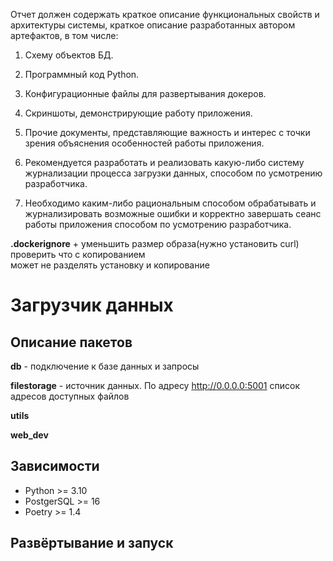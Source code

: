 Отчет должен содержать краткое описание функциональных свойств и
архитектуры системы, краткое описание разработанных автором артефактов,
в том числе:
1. Схему объектов БД.
2. Программный код Python.
3. Конфигурационные файлы для развертывания докеров.
4. Скриншоты, демонстрирующие работу приложения.
5. Прочие документы, представляющие важность и интерес с точки зрения
объяснения особенностей работы приложения.


1. Рекомендуется разработать и реализовать какую-либо систему
журнализации процесса загрузки данных, способом по усмотрению
разработчика.
2. Необходимо каким-либо рациональным способом обрабатывать и
журнализировать возможные ошибки и корректно завершать сеанс
работы приложения способом по усмотрению разработчика.


__.dockerignore__ + уменьшить размер образа(нужно установить curl)  
проверить что с копированием  
может не разделять установку и копирование


# Загрузчик данных
##  Описание пакетов
__db__ - подключение к базе данных и запросы

__filestorage__ - источник данных. По адресу http://0.0.0.0:5001
список адресов доступных файлов 

__utils__

__web_dev__

## Зависимости
* Python >= 3.10
* PostgerSQL >= 16
* Poetry >= 1.4

## Развёртывание и запуск